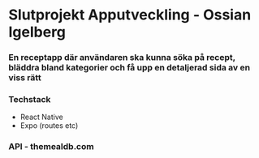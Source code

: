 # Slutprojekt Apputveckling - Ossian Igelberg

### En receptapp där användaren ska kunna söka på recept, bläddra bland kategorier och få upp en detaljerad sida av en viss rätt

### Techstack
- React Native
- Expo (routes etc)

### API - themealdb.com
